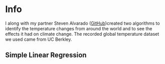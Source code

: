 # Info

I along with my partner Steven Alvarado ([GitHub](https://github.com/Steven-Alvarado))created two algorithms to identify the temperature changes from around the world and to see the effects it had on climate change. The recorded global temperature dataset we used came from UC Berkley. 

## Simple Linear Regression

